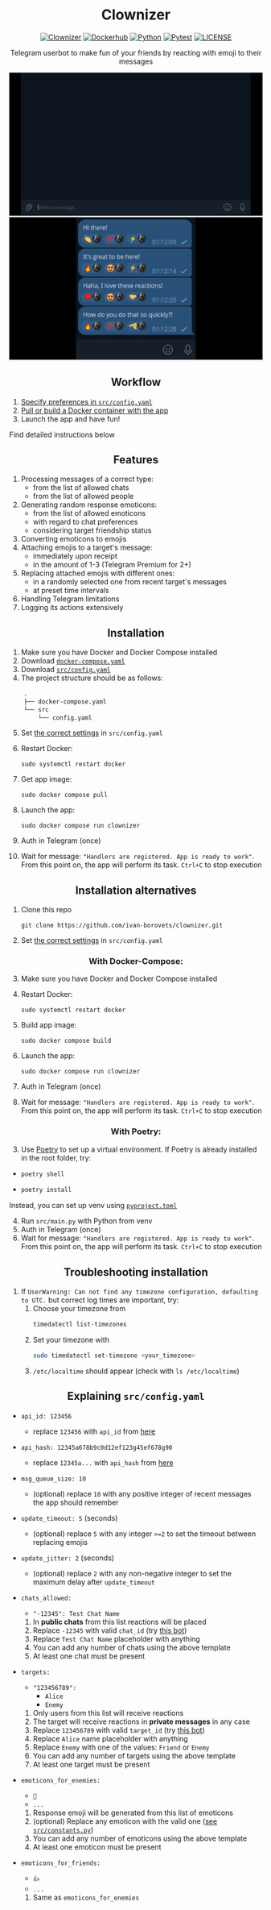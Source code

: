 <div align="center">

# Clownizer

[![Clownizer](https://img.shields.io/badge/clownizer-v1.0.0-color?style=plastic&logo=telegram&logoColor=F3A538&logoSize=auto&labelColor=4838F3&color=85F338)](https://github.com/ivan-borovets/clownizer/releases/tag/v1.0.0)
[![Dockerhub](https://img.shields.io/badge/docker-hub-color?style=plastic&logo=docker&logoColor=F3A538&logoSize=auto&labelColor=4838F3&color=85F338)](https://hub.docker.com/r/ivanborovets/clownizer)
[![Python](https://img.shields.io/badge/python-3.12-color?style=plastic&logo=python&logoColor=F3A538&logoSize=auto&labelColor=4838F3&color=85F338)](https://github.com/ivan-borovets/clownizer/tree/master/src)
[![Pytest](https://img.shields.io/badge/coverage-100%25-color?style=plastic&logo=pytest&logoColor=F3A538&logoSize=auto&labelColor=4838F3&color=85F338)](https://github.com/ivan-borovets/clownizer/tree/master/tests)
[![LICENSE](https://img.shields.io/badge/license-MIT-color?style=plastic&logoColor=F3A538&logoSize=auto&labelColor=4838F3&color=85F338)](https://github.com/ivan-borovets/clownizer/blob/master/LICENSE)

Telegram userbot to make fun of your friends by reacting with emoji to their messages

![Respond](media/respond.gif)
![Update](media/update.gif)

</div>

<div align="center">

## Workflow

</div>

1. [Specify preferences in `src/config.yaml`](#explaining-srcconfigyaml)
2. [Pull or build a Docker container with the app](#installation)
3. Launch the app and have fun!

Find detailed instructions below

<div align="center">

## Features

</div>

1. Processing messages of a correct type:
    - from the list of allowed chats
    - from the list of allowed people
2. Generating random response emoticons:
    - from the list of allowed emoticons
    - with regard to chat preferences
    - considering target friendship status
3. Converting emoticons to emojis
4. Attaching emojis to a target's message:
    - immediately upon receipt
    - in the amount of 1-3 (Telegram Premium for 2+)
5. Replacing attached emojis with different ones:
    - in a randomly selected one from recent target's messages
    - at preset time intervals
6. Handling Telegram limitations
7. Logging its actions extensively

<div align="center">

## Installation

</div>

1. Make sure you have Docker and Docker Compose installed
2. Download [`docker-compose.yaml`](https://github.com/ivan-borovets/clownizer/blob/master/docker-compose.yaml)
3. Download [`src/config.yaml`](https://github.com/ivan-borovets/clownizer/blob/master/src/config.yaml)
4. The project structure should be as follows:

```
    .
    ├── docker-compose.yaml
    └── src
        └── config.yaml
```

5. Set [the correct settings](#explaining-srcconfigyaml) in `src/config.yaml`
6. Restart Docker:

    ```shell
    sudo systemctl restart docker
    ```
7. Get app image:
    ```shell
    sudo docker compose pull
    ```
8. Launch the app:
    ```shell
    sudo docker compose run clownizer
    ```
9. Auth in Telegram (once)
10. Wait for message: `"Handlers are registered. App is ready to work"`. From this point on, the app will perform
    its task. `Ctrl+C` to stop execution

<div align="center">

## Installation alternatives

</div>

1. Clone this repo

    ```shell
    git clone https://github.com/ivan-borovets/clownizer.git
    ```
2. Set [the correct settings](#explaining-srcconfigyaml) in `src/config.yaml`

<div align="center">

### With Docker-Compose:

</div>

3. Make sure you have Docker and Docker Compose installed
4. Restart Docker:

    ```shell
    sudo systemctl restart docker
    ```
5. Build app image:

    ```shell
    sudo docker compose build
    ```
6. Launch the app:
    ```shell
    sudo docker compose run clownizer
    ```
7. Auth in Telegram (once)
8. Wait for message: `"Handlers are registered. App is ready to work"`. From this point on, the app will perform
   its task. `Ctrl+C` to stop execution

<div align="center">

### With Poetry:

</div>

3. Use [Poetry](https://python-poetry.org/) to set up a virtual environment. If Poetry is already installed in the
   root folder, try:

-   ```sh
    poetry shell
    ```
-   ```sh
    poetry install
    ```

Instead, you can set up venv using [`pyproject.toml`](pyproject.toml)

4. Run `src/main.py` with Python from venv
5. Auth in Telegram (once)
6. Wait for message: `"Handlers are registered. App is ready to work"`. From this point on, the app will perform
   its task. `Ctrl+C` to stop execution

<div align="center">

## Troubleshooting installation

</div>

1. If `UserWarning: Can not find any timezone configuration, defaulting to UTC.` but correct log times are
   important, try:
    1. Choose your timezone from
         ```sh
         timedatectl list-timezones
         ```
    2. Set your timezone with
         ```sh
         sudo timedatectl set-timezone <your_timezone>
         ```
    3. `/etc/localtime` should appear (check with `ls /etc/localtime`)

<div align="center">

## Explaining `src/config.yaml`

</div>

- `api_id: 123456`
    - replace `123456` with `api_id` from [here](https://core.telegram.org/api/obtaining_api_id)
- `api_hash: 12345a678b9c0d12ef123g45ef678g90`
    - replace `12345a...` with `api_hash` from [here](https://core.telegram.org/api/obtaining_api_id)
- `msg_queue_size: 10`
    - (optional) replace `10` with any positive integer of recent messages the app should remember
- `update_timeout: 5` (seconds)
    - (optional) replace `5` with any integer `>=2` to set the timeout between replacing emojis
- `update_jitter: 2` (seconds)
    - (optional) replace `2` with any non-negative integer to set the maximum delay after `update_timeout`
- `chats_allowed:`
    - `"-12345": Test Chat Name`

    1. In **public chats** from this list reactions will be placed
    2. Replace `-12345` with valid `chat_id` (try [this bot](https://t.me/GetChatID_IL_BOT))
    3. Replace `Test Chat Name` placeholder with anything
    4. You can add any number of chats using the above template
    5. At least one chat must be present
- `targets:`
    - `"123456789":`
        - `Alice`
        - `Enemy`

    1. Only users from this list will receive reactions
    2. The target will receive reactions in **private messages** in any case
    3. Replace `123456789` with valid `target_id` (try [this bot](https://t.me/GetChatID_IL_BOT))
    4. Replace `Alice` name placeholder with anything
    5. Replace `Enemy` with one of the values: `Friend` or `Enemy`
    6. You can add any number of targets using the above template
    7. At least one target must be present
- `emoticons_for_enemies:`
    - `🤡`
    - `...`
    
    1. Response emoji will be generated from this list of emoticons
    2. (optional) Replace any emoticon with the valid one ([see `src/constants.py`](src/constants.py))
    3. You can add any number of emoticons using the above template
    4. At least one emoticon must be present
- `emoticons_for_friends:`
    - `👍`
    - `...`

    1. Same as `emoticons_for_enemies`
